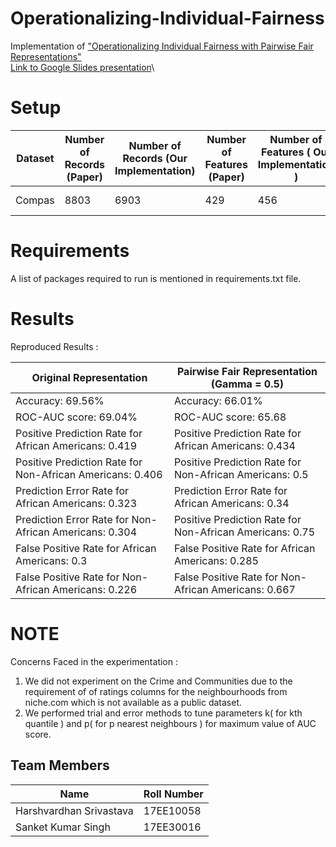 # Operationalizing-Individual-Fairness
Implementation of ["Operationalizing Individual Fairness with Pairwise Fair Representations"](https://arxiv.org/abs/1907.01439v2)\
[Link to Google Slides presentation](https://docs.google.com/presentation/d/1QSwfH2c0MTJWop7g0ccYhEow9cjaF5wQHw5lEaTU2f8/edit?usp=sharing)\


# Setup
| Dataset | Number of Records \(Paper\) | Number of Records \(Our Implementation\) | Number of Features \(Paper\) | Number of Features \( Our Implementation \) | True Rank  | Protected Attribute     |
|---------|-----------------------------|------------------------------------------|------------------------------|---------------------------------------------|------------|-------------------------|
| Compas  | 8803                        | 6903                                     | 429                          | 456                                         | 117        | Race\_African\-American |

# Requirements
A list of packages required to run is mentioned in requirements.txt file.


# Results

Reproduced Results :

| Original Representation                                     | Pairwise Fair Representation \(Gamma = 0\.5\)              |
|-------------------------------------------------------------|------------------------------------------------------------|
| Accuracy: 69\.56%                                           | Accuracy: 66\.01%                                          |
| ROC\-AUC score: 69\.04%                                     | ROC\-AUC score: 65\.68                                     |
| Positive Prediction Rate for African Americans: 0\.419      | Positive Prediction Rate for African Americans: 0\.434     |
| Positive Prediction Rate for Non\-African Americans: 0\.406 | Positive Prediction Rate for Non\-African Americans: 0\.5  |
| Prediction Error Rate for African Americans: 0\.323         | Prediction Error Rate for African Americans: 0\.34         |
| Prediction Error Rate for Non\-African Americans: 0\.304    | Positive Prediction Rate for Non\-African Americans: 0\.75 |
| False Positive Rate for African Americans: 0\.3             | False Positive Rate for African Americans: 0\.285          |
| False Positive Rate for Non\-African Americans: 0\.226      | False Positive Rate for Non\-African Americans: 0\.667     |




# NOTE
Concerns Faced in the experimentation :
1. We did not experiment on the Crime and Communities due to the requirement of of ratings columns for the neighbourhoods from niche.com    which is not available as a public dataset.
2. We performed trial and error methods to tune parameters k( for kth quantile ) and p( for p nearest neighbours ) for maximum value of    AUC score.



## Team Members

| Name                    | Roll Number |
|-------------------------|-------------|
| Harshvardhan Srivastava | 17EE10058   |
| Sanket Kumar Singh      | 17EE30016   |

